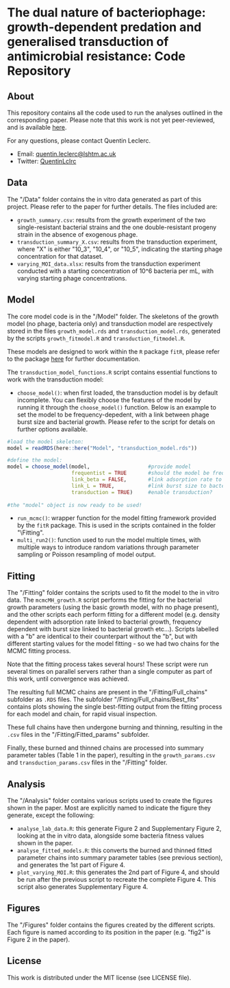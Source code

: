 # The dual nature of bacteriophage: growth-dependent predation and generalised transduction of antimicrobial resistance: Code Repository

## About
This repository contains all the code used to run the analyses outlined in the corresponding paper.
Please note that this work is not yet peer-reviewed, and is available [here](www.biorxiv.org).

For any questions, please contact Quentin Leclerc.

- Email: quentin.leclerc@lshtm.ac.uk
- Twitter: [QuentinLclrc](https://twitter.com/QuentinLclrc)

## Data

The "/Data" folder contains the in vitro data generated as part of this project. Please refer to the paper for further details. The files included are:
- `growth_summary.csv`: results from the growth experiment of the two single-resistant bacterial strains and the one double-resistant progeny strain in the absence of exogenous phage.
- `transduction_summary_X.csv`: results from the transduction experiment, where "X" is either "10_3", "10_4", or "10_5", indicating the starting phage concentration for that dataset.
- `varying_MOI_data.xlsx`: results from the transduction experiment conducted with a starting concentration of 10^6 bacteria per mL, with varying starting phage concentrations. 

## Model

The core model code is in the "/Model" folder. The skeletons of the growth model (no phage, bacteria only) and transduction model are respectively stored in the files `growth_model.rds` and `transduction_model.rds`, generated by the scripts `growth_fitmodel.R` and `transduction_fitmodel.R`.

These models are designed to work within the `R` package `fitR`, please refer to the package [here](https://github.com/sbfnk/fitR) for further documentation.

The `transduction_model_functions.R` script contains essential functions to work with the transduction model:
- `choose_model()`: when first loaded, the transduction model is by default incomplete. You can flexibly choose the features of the model by running it through the `choose_model()` function. Below is an example to set the model to be frequency-depedent, with a link between phage burst size and bacterial growth. Please refer to the script for detals on further options available.

``` r
#load the model skeleton:
model = readRDS(here::here("Model", "transduction_model.rds"))

#define the model:
model = choose_model(model,                   #provide model
                     frequentist = TRUE       #should the model be frequency-dependent? Otherwise, will be density-dependent
                     link_beta = FALSE,       #link adsorption rate to bacterial growth?
                     link_L = TRUE,           #link burst size to bacterial growth?
                     transduction = TRUE)     #enable transduction?
                     
#the "model" object is now ready to be used!

``` 

- `run_mcmc()`: wrapper function for the model fitting framework provided by the `fitR` package. This is used in the scripts contained in the folder "\Fitting".
- `multi_run2()`: function used to run the model multiple times, with multiple ways to introduce random variations through parameter sampling or Poisson resampling of model output.


## Fitting

The "/Fitting" folder contains the scripts used to fit the model to the in vitro data. The `mcmcMH_growth.R` script performs the fitting for the bacterial growth parameters (using the basic growth model, with no phage present), and the other scripts each perform fitting for a different model (e.g. density dependent with adsorption rate linked to bacterial growth, frequency dependent with burst size linked to bacterial growth etc...). Scripts labelled with a "b" are identical to their counterpart without the "b", but with different starting values for the model fitting - so we had two chains for the MCMC fitting process.

Note that the fitting process takes several hours! These script were run several times on parallel servers rather than a single computer as part of this work, until convergence was achieved.

The resulting full MCMC chains are present in the "/Fitting/Full_chains" subfolder as `.RDS` files. The subfolder "/Fitting/Full_chains/Best_fits" contains plots showing the single best-fitting output from the fitting process for each model and chain, for rapid visual inspection.

These full chains have then undergone burning and thinning, resulting in the `.csv` files in the "/Fitting/Fitted_params" subfolder.

Finally, these burned and thinned chains are processed into summary parameter tables (Table 1 in the paper), resulting in the `growth_params.csv` and `transduction_params.csv` files in the "/Fitting" folder.

## Analysis

The "/Analysis" folder contains various scripts used to create the figures shown in the paper. Most are explicitly named to indicate the figure they generate, except the following:
- `analyse_lab_data.R`: this generate Figure 2 and Supplementary Figure 2, looking at the in vitro data, alongside some bacteria fitness values shown in the paper.
- `analyse_fitted_models.R`: this converts the burned and thinned fitted parameter chains into summary parameter tables (see previous section), and generates the 1st part of Figure 4.
- `plot_varying_MOI.R`: this generates the 2nd part of Figure 4, and should be run after the previous script to recreate the complete Figure 4. This script also generates Supplementary Figure 4.

## Figures

The "/Figures" folder contains the figures created by the different scripts. Each figure is named according to its position in the paper (e.g. "fig2" is Figure 2 in the paper).

## License

This work is distributed under the MIT license (see LICENSE file).
